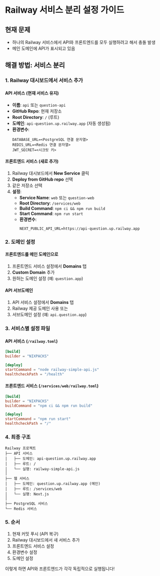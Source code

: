 # Railway 서비스 분리 설정 가이드

## 현재 문제
- 하나의 Railway 서비스에서 API와 프론트엔드를 모두 실행하려고 해서 충돌 발생
- 메인 도메인에 API가 표시되고 있음

## 해결 방법: 서비스 분리

### 1. Railway 대시보드에서 서비스 추가

#### API 서비스 (현재 서비스 유지)
- **이름**: `api` 또는 `question-api`
- **GitHub Repo**: 현재 저장소
- **Root Directory**: `/` (루트)
- **도메인**: `api-question.up.railway.app` (자동 생성됨)
- **환경변수**:
  ```
  DATABASE_URL=<PostgreSQL 연결 문자열>
  REDIS_URL=<Redis 연결 문자열>
  JWT_SECRET=<시크릿 키>
  ```

#### 프론트엔드 서비스 (새로 추가)
1. Railway 대시보드에서 **New Service** 클릭
2. **Deploy from GitHub repo** 선택
3. 같은 저장소 선택
4. **설정**:
   - **Service Name**: `web` 또는 `question-web`
   - **Root Directory**: `/services/web`
   - **Build Command**: `npm ci && npm run build`
   - **Start Command**: `npm run start`
   - **환경변수**:
     ```
     NEXT_PUBLIC_API_URL=https://api-question.up.railway.app
     ```

### 2. 도메인 설정

#### 프론트엔드를 메인 도메인으로
1. 프론트엔드 서비스 설정에서 **Domains** 탭
2. **Custom Domain** 추가
3. 원하는 도메인 설정 (예: `question.app`)

#### API 서브도메인
1. API 서비스 설정에서 **Domains** 탭
2. Railway 제공 도메인 사용 또는
3. 서브도메인 설정 (예: `api.question.app`)

### 3. 서비스별 설정 파일

#### API 서비스 (`/railway.toml`)
```toml
[build]
builder = "NIXPACKS"

[deploy]
startCommand = "node railway-simple-api.js"
healthcheckPath = "/health"
```

#### 프론트엔드 서비스 (`/services/web/railway.toml`)
```toml
[build]
builder = "NIXPACKS"
buildCommand = "npm ci && npm run build"

[deploy]
startCommand = "npm run start"
healthcheckPath = "/"
```

### 4. 최종 구조

```
Railway 프로젝트
├── API 서비스
│   ├── 도메인: api-question.up.railway.app
│   ├── 루트: /
│   └── 실행: railway-simple-api.js
│
├── 웹 서비스
│   ├── 도메인: question.up.railway.app (메인)
│   ├── 루트: /services/web
│   └── 실행: Next.js
│
├── PostgreSQL 서비스
└── Redis 서비스
```

### 5. 순서

1. 현재 커밋 푸시 (API 복구)
2. Railway 대시보드에서 새 서비스 추가
3. 프론트엔드 서비스 설정
4. 환경변수 설정
5. 도메인 설정

이렇게 하면 API와 프론트엔드가 각각 독립적으로 실행됩니다!